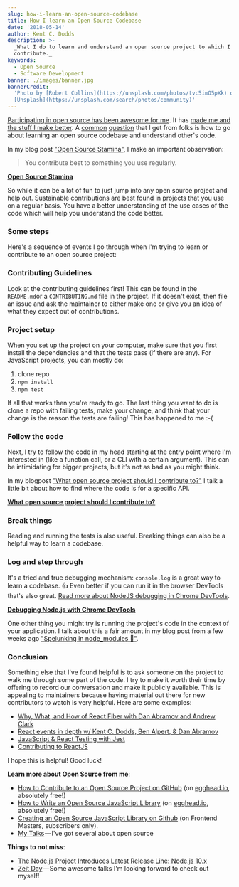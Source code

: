 ```yaml
---
slug: how-i-learn-an-open-source-codebase
title: How I learn an Open Source Codebase
date: '2018-05-14'
author: Kent C. Dodds
description: >-
  _What I do to learn and understand an open source project to which I want to
  contribute._
keywords:
  - Open Source
  - Software Development
banner: ./images/banner.jpg
bannerCredit:
  'Photo by [Robert Collins](https://unsplash.com/photos/tvc5imO5pXk) on
  [Unsplash](https://unsplash.com/search/photos/community)'
---
```


[Participating in open source has been awesome for me](https://blog.kentcdodds.com/how-getting-into-open-source-has-been-awesome-for-me-8480cd756a80).
It has
[made me and the stuff I make better](https://www.youtube.com/watch?v=6mtPPkKchcQ&list=PLV5CVI1eNcJgNqzNwcs4UKrlJdhfDjshf).
A [common](https://github.com/kentcdodds/ama/issues/57)
[question](https://github.com/kentcdodds/ama/issues/264) that I get from folks
is how to go about learning an open source codebase and understand other's code.

In my blog post
["Open Source Stamina"](https://medium.com/@kentcdodds/open-source-stamina-dafd063f9932),
I make an important observation:

> You contribute best to something you use regularly.

[**Open Source Stamina**](https://blog.kentcdodds.com/open-source-stamina-dafd063f9932)

So while it can be a lot of fun to just jump into any open source project and
help out. Sustainable contributions are best found in projects that you use on a
regular basis. You have a better understanding of the use cases of the code
which will help you understand the code better.

### Some steps

Here's a sequence of events I go through when I'm trying to learn or contribute
to an open source project:

### Contributing Guidelines

Look at the contributing guidelines first! This can be found in the
`README.md`or a `CONTRIBUTING.md` file in the project. If it doesn't exist, then
file an issue and ask the maintainer to either make one or give you an idea of
what they expect out of contributions.

### Project setup

When you set up the project on your computer, make sure that you first install
the dependencies and that the tests pass (if there are any). For JavaScript
projects, you can mostly do:

1.  clone repo
2.  `npm install`
3.  `npm test`

If all that works then you're ready to go. The last thing you want to do is
clone a repo with failing tests, make your change, and think that your change is
the reason the tests are failing! This has happened to me :-(

### Follow the code

Next, I try to follow the code in my head starting at the entry point where I'm
interested in (like a function call, or a CLI with a certain argument). This can
be intimidating for bigger projects, but it's not as bad as you might think.

In my blogpost
["What open source project should I contribute to?"](https://medium.com/@kentcdodds/what-open-source-project-should-i-contribute-to-7d50ecfe1cb4)
I talk a little bit about how to find where the code is for a specific API.

[**What open source project should I contribute to?**](https://blog.kentcdodds.com/what-open-source-project-should-i-contribute-to-7d50ecfe1cb4)

### Break things

Reading and running the tests is also useful. Breaking things can also be a
helpful way to learn a codebase.

### Log and step through

It's a tried and true debugging mechanism: `console.log` is a great way to learn
a codebase. 👍 Even better if you can run it in the browser DevTools that's also
great.
[Read more about NodeJS debugging in Chrome DevTools](https://medium.com/@paul_irish/debugging-node-js-nightlies-with-chrome-devtools-7c4a1b95ae27).

[**Debugging Node.js with Chrome DevTools**](https://medium.com/@paul_irish/debugging-node-js-nightlies-with-chrome-devtools-7c4a1b95ae27)

One other thing you might try is running the project's code in the context of
your application. I talk about this a fair amount in my blog post from a few
weeks ago
["Spelunking in node_modules 👷"](/blog/spelunking-in-node-modules-bf165af19968).

### Conclusion

Something else that I've found helpful is to ask someone on the project to walk
me through some part of the code. I try to make it worth their time by offering
to record our conversation and make it publicly available. This is appealing to
maintainers because having material out there for new contributors to watch is
very helpful. Here are some examples:

- [Why, What, and How of React Fiber with Dan Abramov and Andrew Clark](https://www.youtube.com/watch?v=crM1iRVGpGQ&list=PLV5CVI1eNcJi8sor_aQ2AzOeQ3On3suOr)
- [React events in depth w/ Kent C. Dodds, Ben Alpert, & Dan Abramov](https://www.youtube.com/watch?v=dRo_egw7tBc&list=PLV5CVI1eNcJi8sor_aQ2AzOeQ3On3suOr)
- [JavaScript & React Testing with Jest](https://www.youtube.com/watch?v=i31VtyJSM-I&list=PLV5CVI1eNcJi8sor_aQ2AzOeQ3On3suOr)
- [Contributing to ReactJS](https://www.youtube.com/watch?v=wUpPsEcGsg8&list=PLV5CVI1eNcJi8sor_aQ2AzOeQ3On3suOr)

I hope this is helpful! Good luck!

**Learn more about Open Source from me**:

- [How to Contribute to an Open Source Project on GitHub](http://kcd.im/pull-request)
  (on [egghead.io](http://egghead.io/), absolutely free!)
- [How to Write an Open Source JavaScript Library](http://kcd.im/write-oss) (on
  [egghead.io](http://egghead.io/), absolutely free!)
- [Creating an Open Source JavaScript Library on Github](https://frontendmasters.com/courses/open-source/)
  (on Frontend Masters, subscribers only).
- [My Talks](https://kentcdodds.com/talks/) — I've got several about open source

**Things to not miss**:

- [The Node.js Project Introduces Latest Release Line: Node.js 10.x](https://medium.com/the-node-js-collection/the-node-js-project-introduces-latest-release-line-node-js-10-x-bf07abfa9076)
- [Zeit Day](https://zeit.co/day) — Some awesome talks I'm looking forward to
  check out myself!
